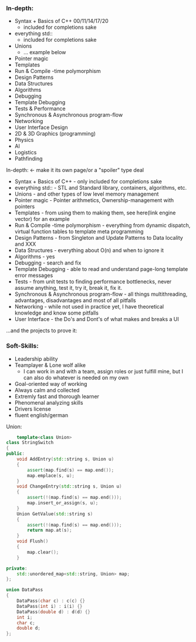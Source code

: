 ### In-depth:
- Syntax + Basics of C++ 00/11/14/17/20
	- included for completions sake
- everything std::
	- included for completions sake
- Unions
	- ... example below
- Pointer magic
- Templates
- Run & Compile -time polymorphism
- Design Patterns
- Data Structures
- Algorithms
- Debugging
- Template Debugging
- Tests & Performance
- Synchronous & Asynchronous program-flow
- Networking
- User Interface Design
- 2D & 3D Graphics (programming)
- Physics
- AI
- Logistics
- Pathfinding


In-depth: <- make it its own page/or a "spoiler" type deal
- Syntax + Basics of C++ - only included for completions sake
- everything std:: - STL and Standard library, containers, algorithms, etc.
- Unions - and other types of low level memory management
- Pointer magic - Pointer arithmetics, Ownership-management with pointers
- Templates - from using them to making them, see here(link engine vector) for an example
- Run & Compile -time polymorphism - everything from dynamic dispatch, virtual function tables to template meta programming
- Design Patterns - from Singleton and Update Patterns to Data locality and XXX
- Data Structures - everything about O(n) and when to ignore it
- Algorithms - yes
- Debugging - search and fix
- Template Debugging - able to read and understand page-long template error messages
- Tests - from unit tests to finding performance bottlenecks, never assume anything, test it, try it, break it, fix it.
- Synchronous & Asynchronous program-flow - all things multithreading, advantages, disadvantages and most of all pitfalls
- Networking - while not used in practice yet, I have theoretical knowledge and know some pitfalls
- User Interface - the Do's and Dont's of what makes and breaks a UI

...and the projects to prove it:

### Soft-Skills:
- Leadership ability
- Teamplayer & Lone wolf alike
	- I can work in and with a team, assign roles or just fulfill mine, but I can also do whatever is needed on my own
- Goal-oriented way of working
- Always calm and collected
- Extremly fast and thorough learner
- Phenomenal analyzing skills
- Drivers license
- fluent english/german

Union:
```c++
	template<class Union>
class StringSwitch
{
public:
	void AddEntry(std::string s, Union u)
	{
		assert(map.find(s) == map.end());
		map.emplace(s, u);
	}
	void ChangeEntry(std::string s, Union u)
	{
		assert(!(map.find(s) == map.end()));
		map.insert_or_assign(s, u);
	}
	Union GetValue(std::string s)
	{
		assert(!(map.find(s) == map.end()));
		return map.at(s);
	}
	void Flush()
	{
		map.clear();
	}

private:
	std::unordered_map<std::string, Union> map;
};

union DataPass
{
	DataPass(char c) : c(c) {}
	DataPass(int i) : i(i) {}
	DataPass(double d) : d(d) {}
	int i;
	char c;
	double d;
};
```
